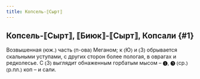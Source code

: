 ```yaml
---
title: Копсель-⟦Сырт⟧
---
```

## Копсель-⟦Сырт⟧, ⟦Биюк⟧-⟦Сырт⟧, Копсали {#1}

Возвышенная ⦅юж.⦆ часть ⦅п-ова⦆ Меганом; к ⦅Ю⦆ и ⦅З⦆ обрывается скальными уступами, с других сторон более пологая, в оврагах и редколесье. С ⦅З⦆ выглядит обнаженным горбатым мысом – ❶, ❸ ⦅ср.⦆ ⦅р.пл.⦆ коп – и сали.
